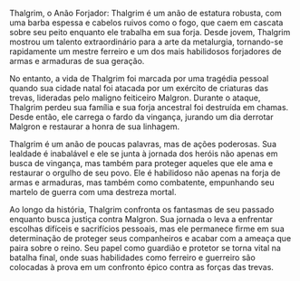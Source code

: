 Thalgrim, o Anão Forjador: Thalgrim é um anão de estatura robusta, com uma barba espessa e cabelos ruivos como o fogo, que caem em cascata sobre seu peito enquanto ele trabalha em sua forja. Desde jovem, Thalgrim mostrou um talento extraordinário para a arte da metalurgia, tornando-se rapidamente um mestre ferreiro e um dos mais habilidosos forjadores de armas e armaduras de sua geração.

No entanto, a vida de Thalgrim foi marcada por uma tragédia pessoal quando sua cidade natal foi atacada por um exército de criaturas das trevas, lideradas pelo maligno feiticeiro Malgron. Durante o ataque, Thalgrim perdeu sua família e sua forja ancestral foi destruída em chamas. Desde então, ele carrega o fardo da vingança, jurando um dia derrotar Malgron e restaurar a honra de sua linhagem.

Thalgrim é um anão de poucas palavras, mas de ações poderosas. Sua lealdade é inabalável e ele se junta à jornada dos heróis não apenas em busca de vingança, mas também para proteger aqueles que ele ama e restaurar o orgulho de seu povo. Ele é habilidoso não apenas na forja de armas e armaduras, mas também como combatente, empunhando seu martelo de guerra com uma destreza mortal.

Ao longo da história, Thalgrim confronta os fantasmas de seu passado enquanto busca justiça contra Malgron. Sua jornada o leva a enfrentar escolhas difíceis e sacrifícios pessoais, mas ele permanece firme em sua determinação de proteger seus companheiros e acabar com a ameaça que paira sobre o reino. Seu papel como guardião e protetor se torna vital na batalha final, onde suas habilidades como ferreiro e guerreiro são colocadas à prova em um confronto épico contra as forças das trevas.

